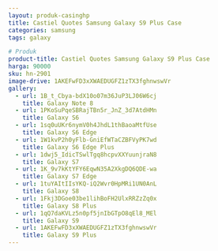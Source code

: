 ```yaml
---
layout: produk-casinghp
title: Castiel Quotes Samsung Galaxy S9 Plus Case
categories: samsung
tags: galaxy

# Produk
product-title: Castiel Quotes Samsung Galaxy S9 Plus Case
harga: 90000
sku: hn-2901
image-drive: 1AKEFwFD3xXWAEDUGFZ1zTX3fghnwswVr
gallery:
  - url: 1B_t_Cbya-bdX10o07m36JuP3LJ06W6cj
    title: Galaxy Note 8
  - url: 1PKoSuPqeSBRajTBn5r_JnZ_3d7AtdHMn
    title: Galaxy S6
  - url: 1sq0uUKr6nymV0h4JhdL1thBaoaMtfUse
    title: Galaxy S6 Edge
  - url: 1W1kvP2h0yFlb-GniEfWTaCZBFVyPK7wd
    title: Galaxy S6 Edge Plus
  - url: 1dwj5_IdicTSwlTgq8hcpvXXYuunjraN8
    title: Galaxy S7
  - url: 1K_9v7kKtYFY6EqwN35A2XkgDQ6QDE-wa
    title: Galaxy S7 Edge
  - url: 1tuYAItIIsYKQ-iQ2Wvr0HpMRi1UN0AnL
    title: Galaxy S8
  - url: 1Fkj3DGoe03be1lihBoFH2UlxRRZzZq0x
    title: Galaxy S8 Plus
  - url: 1qQ7daKVLz5n0pf5jnIbGTpO8qEl8_MEl
    title: Galaxy S9
  - url: 1AKEFwFD3xXWAEDUGFZ1zTX3fghnwswVr
    title: Galaxy S9 Plus
---
```


